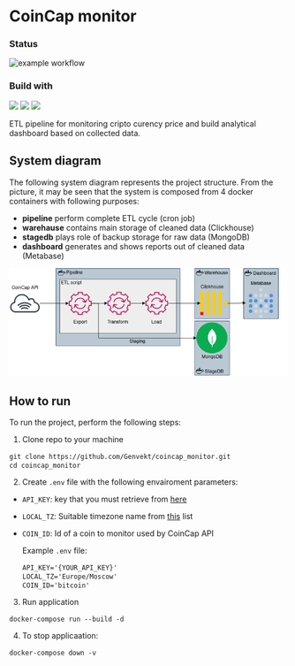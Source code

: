 # CoinCap monitor 

### Status
![example workflow](https://github.com/Genvekt/coincap_monitor/actions/workflows/linter_check.yml/badge.svg)

### Build with
![](https://img.shields.io/github/pipenv/locked/python-version/Genvekt/coincap_monitor)
![](https://img.shields.io/badge/Docker-20.10.7-blue)
![](https://img.shields.io/badge/docker_compose-1.29.2-blue)


ETL pipeline for monitoring cripto curency price and build analytical dashboard based on collected data.

## System diagram
The following system diagram represents the project structure. From the picture, it may be seen that the system is composed from 4 docker containers with following purposes:
- **pipeline** perform complete ETL cycle (cron job)
- **warehause** contains main storage of cleaned data (Clickhouse)
- **stagedb** plays role of backup storage for raw data (MongoDB)
- **dashboard** generates and shows reports out of cleaned data (Metabase)

![system design](https://github.com/Genvekt/coincap_monitor/blob/main/assets/coincap_monitor.png)

## How to run

To run the project, perform the following steps:
1. Clone repo to your machine
```
git clone https://github.com/Genvekt/coincap_monitor.git
cd coincap_monitor
```
2. Create `.env` file with the following envairoment parameters:
- `API_KEY`: key that you must retrieve from [here](https://coincap.io/api-key)
- `LOCAL_TZ`: Suitable timezone name from [this](https://gist.github.com/heyalexej/8bf688fd67d7199be4a1682b3eec7568) list
- `COIN_ID`: Id of a coin to monitor used by CoinCap API

    Example `.env` file:

    ```
    API_KEY='{YOUR_API_KEY}'
    LOCAL_TZ='Europe/Moscow'
    COIN_ID='bitcoin'
    ```
3. Run application
```
docker-compose run --build -d
```
4. To stop applicaation:
```
docker-compose down -v
```